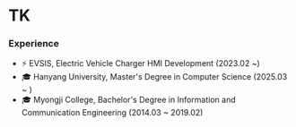 # TK

<!--Line-->


### Experience
-  ⚡ EVSIS, Electric Vehicle Charger HMI Development (2023.02 ~)
-  🎓 Hanyang University, Master's Degree in Computer Science (2025.03 ~ )
-  🎓 Myongji College, Bachelor's Degree in Information and Communication Engineering (2014.03 ~ 2019.02)
